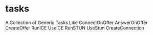 # tasks
A Collection of Generic Tasks Like ConnectOnOffer AnswerOnOffer CreateOffer RunICE UseICE RunSTUN UseStun CreateConnection
